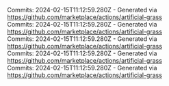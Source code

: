 Commits: 2024-02-15T11:12:59.280Z - Generated via https://github.com/marketplace/actions/artificial-grass
<br>
Commits: 2024-02-15T11:12:59.280Z - Generated via https://github.com/marketplace/actions/artificial-grass
<br>
Commits: 2024-02-15T11:12:59.280Z - Generated via https://github.com/marketplace/actions/artificial-grass
<br>
Commits: 2024-02-15T11:12:59.280Z - Generated via https://github.com/marketplace/actions/artificial-grass
<br>
Commits: 2024-02-15T11:12:59.280Z - Generated via https://github.com/marketplace/actions/artificial-grass
<br>
